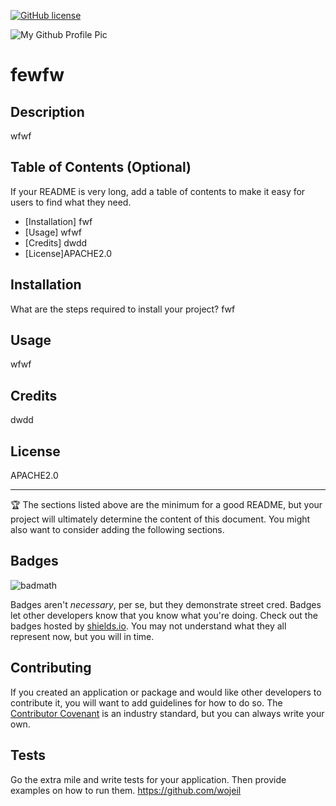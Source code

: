 


  [![GitHub license](https://img.shields.io/badge/license-APACHE2.0-yellow.svg)](https://github.com/wojeil)

![My Github Profile Pic](https://avatars0.githubusercontent.com/u/61097252?v=4)

# fewfw


## Description 

wfwf


## Table of Contents (Optional)

If your README is very long, add a table of contents to make it easy for users to find what they need.

* [Installation] fwf
* [Usage] wfwf
* [Credits] dwdd
* [License]APACHE2.0


## Installation

What are the steps required to install your project? fwf


## Usage 
wfwf



## Credits
dwdd




## License
APACHE2.0


---

🏆 The sections listed above are the minimum for a good README, but your project will ultimately determine the content of this document. You might also want to consider adding the following sections.

## Badges

![badmath](https://img.shields.io/github/languages/top/nielsenjared/badmath)

Badges aren't _necessary_, per se, but they demonstrate street cred. Badges let other developers know that you know what you're doing. Check out the badges hosted by [shields.io](https://shields.io/). You may not understand what they all represent now, but you will in time.


## Contributing

If you created an application or package and would like other developers to contribute it, you will want to add guidelines for how to do so. The [Contributor Covenant](https://www.contributor-covenant.org/) is an industry standard, but you can always write your own.

## Tests

Go the extra mile and write tests for your application. Then provide examples on how to run them.
https://github.com/wojeil





